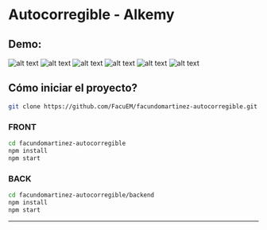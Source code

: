 # Autocorregible - Alkemy

## Demo:
![alt text](https://i.imgur.com/3zH4BN2.png)
![alt text](https://i.imgur.com/vuIuWf9.png)
![alt text](https://i.imgur.com/O6LtE2q.png)
![alt text](https://i.imgur.com/IvaSoOb.png)
![alt text](https://i.imgur.com/HZZSzmB.png)
![alt text](https://i.imgur.com/C7iypKj.png)



## Cómo iniciar el proyecto?

```bash
git clone https://github.com/FacuEM/facundomartinez-autocorregible.git
```

### FRONT

```bash
cd facundomartinez-autocorregible
npm install
npm start
```

### BACK

```bash
cd facundomartinez-autocorregible/backend
npm install
npm start
```

---
